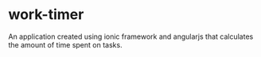 work-timer
==========

An application created using ionic framework and angularjs that calculates the amount of time spent on tasks. 
